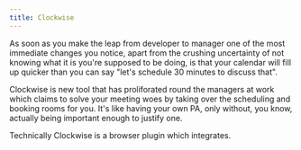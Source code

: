 ```yaml
---
title: Clockwise
---
```

As soon as you make the leap from developer to manager one of the most immediate changes you notice, apart
from the crushing uncertainty of not knowing what it is you're supposed to be doing, is that your calendar
will fill up quicker than you can say "let's schedule 30 minutes to discuss that".

Clockwise is new tool that has proliforated round the managers at work which claims to solve your meeting woes
by taking over the scheduling and booking rooms for you. It's like having your own PA, only without, you know,
actually being important enough to justify one.

Technically Clockwise is a browser plugin which integrates.
